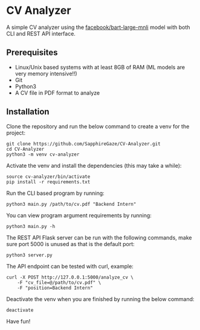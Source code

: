 # CV Analyzer

A simple CV analyzer using the [facebook/bart-large-mnli](https://huggingface.co/facebook/bart-large-mnli) model with both CLI and REST API interface.

## Prerequisites

- Linux/Unix based systems with at least 8GB of RAM (ML models are very memory intensive!!)
- Git
- Python3
- A CV file in PDF format to analyze

## Installation

Clone the repository and run the below command to create a venv for the project:

```
git clone https://github.com/SapphireGaze/CV-Analyzer.git
cd CV-Analyzer
python3 -m venv cv-analyzer
```

Activate the venv and install the dependencies (this may take a while):

```
source cv-analyzer/bin/activate
pip install -r requirements.txt
```

Run the CLI based program by running:

```
python3 main.py /path/to/cv.pdf "Backend Intern"
```

You can view program argument requirements by running:

```
python3 main.py -h
```

The REST API Flask server can be run with the following commands, make sure port 5000 is unused as that is the default port:

```
python3 server.py
```

The API endpoint can be tested with curl, example:

```
curl -X POST http://127.0.0.1:5000/analyze_cv \
    -F "cv_file=@/path/to/cv.pdf" \
    -F "position=Backend Intern"
```

Deactivate the venv when you are finished by running the below command:

```
deactivate
```

Have fun!

